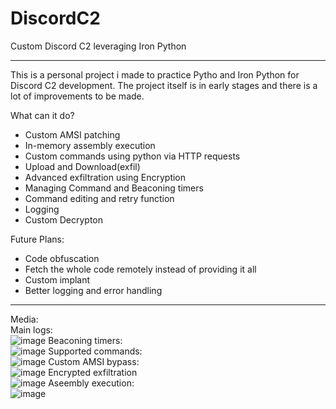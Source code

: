 # DiscordC2
Custom Discord C2 leveraging Iron Python
<hr>
This is a personal project i made to practice Pytho and Iron Python for Discord C2 development. The project itself is in early stages and there is a lot of improvements to be made.
<p></p>

What can it do?
- Custom AMSI patching
- In-memory assembly execution
- Custom commands using python via HTTP requests
- Upload and Download(exfil)
- Advanced exfiltration using Encryption
- Managing Command and Beaconing timers
- Command editing and retry function
- Logging
- Custom Decrypton

Future Plans:
- Code obfuscation
- Fetch the whole code remotely instead of providing it all
- Custom implant
- Better logging and error handling
<hr>

Media:<br>
Main logs:<br>
![image](https://github.com/user-attachments/assets/86fbd18c-9a06-4cca-a094-e236198054e5)
Beaconing timers:<br>
![image](https://github.com/user-attachments/assets/7b4b6c66-051e-402c-8c89-b537ee85b99e)
Supported commands:<br>
![image](https://github.com/user-attachments/assets/8c2f8e07-ebb8-497b-b67f-4499a32fd67c)
Custom AMSI bypass:<br>
![image](https://github.com/user-attachments/assets/c6cd3966-2e44-4561-b8d4-d89ab65592d1)
Encrypted exfiltration<br>
![image](https://github.com/user-attachments/assets/50f95af3-6bb2-4581-8793-e3344196852d)
Aseembly execution:<br>
![image](https://github.com/user-attachments/assets/3e18943c-2156-4490-8cf0-c09d4292e212)
